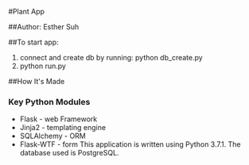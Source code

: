 #Plant App

##Author: Esther Suh



##To start app:
1. connect and create db by running:
    python db_create.py
2. python run.py


##How It's Made
### Key Python Modules
 - Flask - web Framework
 - Jinja2 - templating engine
 - SQLAlchemy - ORM
 - Flask-WTF - form
This application is written using Python 3.7.1. The database used is PostgreSQL.
